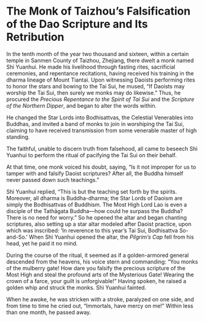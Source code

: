 # The Monk of Taizhou’s Falsification of the Dao Scripture and Its Retribution

In the tenth month of the year two thousand and sixteen, within a certain temple in Sanmen County of Taizhou, Zhejiang, there dwelt a monk named Shì Yuanhui. He made his livelihood through fasting rites, sacrificial ceremonies, and repentance recitations, having received his training in the dharma lineage of Mount Tiantai. Upon witnessing Daoists performing rites to honor the stars and bowing to the Tai Sui, he mused, “If Daoists may worship the Tai Sui, then surely we monks may do likewise.” Thus, he procured the *Precious Repentance to the Spirit of Tai Sui* and the *Scripture of the Northern Dipper*, and began to alter the words within.

He changed the Star Lords into Bodhisattvas, the Celestial Venerables into Buddhas, and invited a band of monks to join in worshiping the Tai Sui, claiming to have received transmission from some venerable master of high standing.

The faithful, unable to discern truth from falsehood, all came to beseech Shì Yuanhui to perform the ritual of pacifying the Tai Sui on their behalf.

At that time, one monk voiced his doubt, saying, “Is it not improper for us to tamper with and falsify Daoist scriptures? After all, the Buddha himself never passed down such teachings.”

Shì Yuanhui replied, “This is but the teaching set forth by the spirits. Moreover, all dharma is Buddha-dharma; the Star Lords of Daoism are simply the Bodhisattvas of Buddhism. The Most High Lord Lao is even a disciple of the Tathāgata Buddha—how could he surpass the Buddha? There is no need for worry.” So he opened the altar and began chanting scriptures, also setting up a star altar modeled after Daoist practice, upon which was inscribed: ‘In reverence to this year’s Tai Sui, Bodhisattva So-and-So.’ When Shì Yuanhui opened the altar, the *Pilgrim’s Cap* fell from his head, yet he paid it no mind.

During the course of the ritual, it seemed as if a golden-armored general descended from the heavens, his voice stern and commanding: “You monks of the mulberry gate! How dare you falsify the precious scripture of the Most High and steal the profound arts of the Mysterious Gate! Wearing the crown of a farce, your guilt is unforgivable!” Having spoken, he raised a golden whip and struck the monks. Shì Yuanhui fainted.

When he awoke, he was stricken with a stroke, paralyzed on one side, and from time to time he cried out, “Immortals, have mercy on me!” Within less than one month, he passed away.